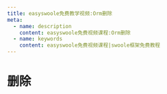 ```yaml
---
title: easyswoole免费教学视频:Orm删除
meta:
  - name: description
    content: easyswoole免费视频课程:Orm删除
  - name: keywords
    content: easyswoole免费视频课程|swoole框架免费教程
---
```

# 删除
<script type="text/javascript" src="/Js/Ckplayer/ckplayer.js"></script>
<div class="video" style="width: 50rem;height: 30rem;"></div>
<script type="text/javascript">
    var videoObject = {
    		container: '.video',
    		variable: 'player',
    		video:'http://easyswoole.oss-cn-shenzhen.aliyuncs.com/es-orm/6.%E5%88%A0%E9%99%A4.mp4'
    	};
    var player=new ckplayer(videoObject);
</script>
